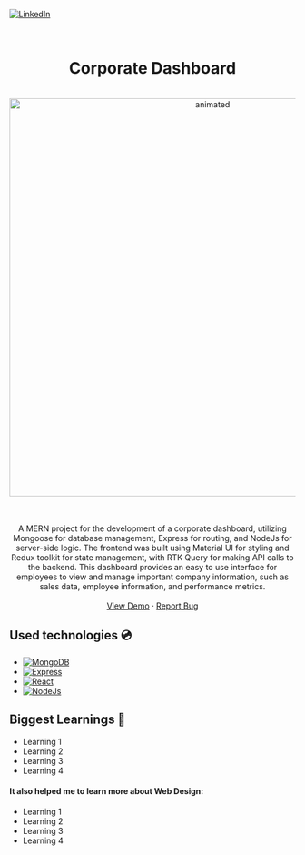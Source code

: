 [![LinkedIn][linkedin-shield]][linkedin-url]
<!-- PROJECT LOGO -->
<br />

<p align="center">
  
</p>
<div align="center">

<h1 align="center">Corporate Dashboard</h1>
<br />
<img src="" width="700" alt="animated" />
    <br />
    <br />
    <br />
  <p align="center">
    A MERN project for the development of a corporate dashboard, utilizing Mongoose for database management, Express for routing, and NodeJs for server-side logic. The frontend was built using Material UI for styling and Redux toolkit for state management, with RTK Query for making API calls to the backend. This dashboard provides an easy to use interface for employees to view and manage important company information, such as sales data, employee information, and performance metrics.
    <br />
    <br />
        <a href="https://insightiq.onrender.com" target="_blank">View Demo</a>
    ·
    <a href="https://github.com/andregn26/corporate-dashboard/issues" target="_blank">Report Bug</a>
    
  </p>
</div>



## Used technologies 💿

* [![MongoDB][MongoDB-shield]][MongoDB-url]
* [![Express][Express-shield]][Express-url]
* [![React][React-shield]][React-url]
* [![NodeJs][NodeJs-shield]][NodeJs-url]



<!-- ACKNOWLEDGMENTS -->
## Biggest Learnings 📖

* []() Learning 1
* []() Learning 2
* []() Learning 3
* []() Learning 4


#### It also helped me to learn more about Web Design:
* []() Learning 1
* []() Learning 2
* []() Learning 3
* []() Learning 4



[linkedin-shield]: https://img.shields.io/badge/-LinkedIn-black.svg?style=for-the-badge&logo=linkedin&colorB=555
[linkedin-url]: https://linkedin.com/in/andrengregorio

[//]: <> (MERN)
[MongoDB-shield]: https://img.shields.io/badge/-MongoDB-47A248?logo=MongoDB&logoColor=47A248&logoWidth=30&labelColor=black&style=for-the-badge
[MongoDB-url]: https://www.mongodb.com/

[Express-shield]: https://img.shields.io/badge/-MongoDB-000000?logo=Express&logoColor=000000&logoWidth=30&labelColor=white&style=for-the-badge
[Express-url]: https://expressjs.com/

[React-shield]: https://img.shields.io/badge/-React-61DAFB?logo=React&logoColor=61DAFB&logoWidth=30&labelColor=black&style=for-the-badge
[React-url]: https://reactjs.org/

[NodeJs-shield]: https://img.shields.io/badge/-NODEJS-339933?logo=Node.js&logoColor=339933&logoWidth=30&labelColor=black&style=for-the-badge
[NodeJs-url]: https://nodejs.org/en/

